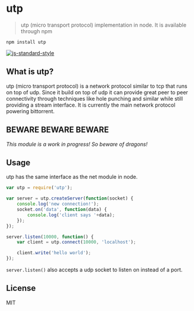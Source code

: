 # utp

> utp (micro transport protocol) implementation in node.
It is available through npm

	npm install utp

[![js-standard-style](https://cdn.rawgit.com/feross/standard/master/badge.svg)](https://github.com/feross/standard)

## What is utp?

utp (micro transport protocol) is a network protocol similar to tcp that runs on top of udp.
Since it build on top of udp it can provide great peer to peer connectivity
through techniques like hole punching and similar while still providing a stream interface.
It is currently the main network protocol powering bittorrent.

## BEWARE BEWARE BEWARE

*This module is a work in progress! So beware of dragons!*

## Usage

utp has the same interface as the net module in node.

``` js
var utp = require('utp');

var server = utp.createServer(function(socket) {
	console.log('new connection!');
	socket.on('data', function(data) {
		console.log('client says '+data);
	});
});

server.listen(10000, function() {
	var client = utp.connect(10000, 'localhost');

	client.write('hello world');
});
```

`server.listen()` also accepts a udp socket to listen on instead of a port.


## License

MIT
